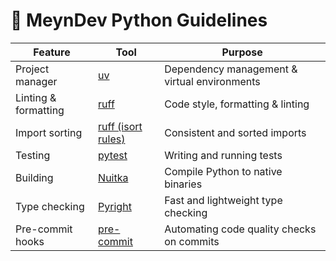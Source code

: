 # 🐍 MeynDev Python Guidelines

| Feature              | Tool                                                             | Purpose                                      |
|----------------------|------------------------------------------------------------------|----------------------------------------------|
| Project manager      | [uv](https://github.com/astral-sh/uv)                            | Dependency management & virtual environments |
| Linting & formatting | [ruff](https://github.com/astral-sh/ruff)                        | Code style, formatting & linting             |
| Import sorting       | [ruff (isort rules)](https://docs.astral.sh/ruff/rules/#isort-i) | Consistent and sorted imports                |
| Testing              | [pytest](https://docs.pytest.org/)                               | Writing and running tests                    |
| Building             | [Nuitka](https://nuitka.net/)                                    | Compile Python to native binaries            |
| Type checking        | [Pyright](https://github.com/microsoft/pyright)                  | Fast and lightweight type checking           |
| Pre-commit hooks     | [pre-commit](https://pre-commit.com/)                            | Automating code quality checks on commits    |
